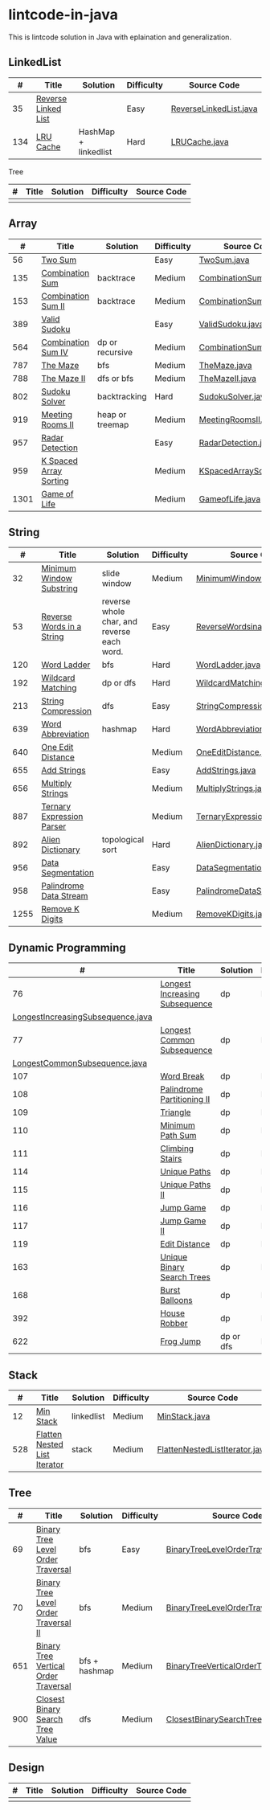 # lintcode-in-java
This is lintcode solution in Java with eplaination and generalization.

## LinkedList

| #    | Title | Solution | Difficulty | Source Code |
| ---- | ----- | -------- | ---------- | ----------- |
|  35  |   [Reverse Linked List](https://www.lintcode.com/problem/reverse-linked-list/description)    |          |       Easy     |     [ReverseLinkedList.java](https://github.com/venciallee/lintcode-in-java/tree/master/lintcode/app/src/main/java/com/bytetree/lintcode/linkedlist/ReverseLinkedList.java)        |
|  134  |   [LRU Cache](https://www.lintcode.com/problem/lru-cache/description)    |  HashMap + linkedlist   |    Hard   |  [LRUCache.java](https://github.com/venciallee/lintcode-in-java/tree/master/lintcode/app/src/main/java/com/bytetree/lintcode/linkedlist/LRUCache.java) |

Tree

| #    | Title                                    | Solution                  | Difficulty | Source Code                              |
| ---- | ---------------------------------------- | ------------------------- | ---------- | ---------------------------------------- |
|      |       |          |            |             |

## Array

| #    | Title | Solution | Difficulty | Source Code |
| ---- | ----- | -------- | ---------- | ----------- |
|  56  |   [Two Sum](https://www.lintcode.com/problem/two-sum/description)    |    |    Easy   |  [TwoSum.java](https://github.com/venciallee/lintcode-in-java/tree/master/lintcode/app/src/main/java/com/bytetree/lintcode/array/TwoSum.java) |
|  135  |   [Combination Sum](https://www.lintcode.com/problem/combination-sum/description)    |  backtrace   |    Medium   |  [CombinationSum.java](https://github.com/venciallee/lintcode-in-java/tree/master/lintcode/app/src/main/java/com/bytetree/lintcode/array/CombinationSum.java) |
|  153  | [Combination Sum II](https://www.lintcode.com/problem/combination-sum-ii/description) |  backtrace   | Medium |[CombinationSumII.java](https://github.com/venciallee/lintcode-in-java/tree/master/lintcode/app/src/main/java/com/bytetree/lintcode/array/CombinationSumII.java)|
|  389  |   [Valid Sudoku](https://www.lintcode.com/problem/valid-sudoku/solution)    |  |    Easy   |  [ValidSudoku.java](https://github.com/venciallee/lintcode-in-java/tree/master/lintcode/app/src/main/java/com/bytetree/lintcode/array/ValidSudoku.java) |
|  564  |   [ Combination Sum IV](https://www.lintcode.com/problem/combination-sum-iv/description)    | dp or recursive  |    Medium   |  [CombinationSumIV.java](https://github.com/venciallee/lintcode-in-java/tree/master/lintcode/app/src/main/java/com/bytetree/lintcode/array/CombinationSumIV.java) |
|  787  |   [ The Maze](https://www.lintcode.com/problem/the-maze/description)    | bfs  |    Medium   |  [TheMaze.java](https://github.com/venciallee/lintcode-in-java/tree/master/lintcode/app/src/main/java/com/bytetree/lintcode/array/TheMaze.java) |
|  788  |   [ The Maze II ](https://www.lintcode.com/problem/the-maze-ii/description)    | dfs or bfs  |    Medium   |  [TheMazeII.java](https://github.com/venciallee/lintcode-in-java/tree/master/lintcode/app/src/main/java/com/bytetree/lintcode/array/TheMazeII.java) |
|  802  |   [Sudoku Solver](https://www.lintcode.com/problem/sudoku-solver/description)    | backtracking  |    Hard   |  [SudokuSolver.java](https://github.com/venciallee/lintcode-in-java/tree/master/lintcode/app/src/main/java/com/bytetree/lintcode/array/SudokuSolver.java) |
|  919  |   [Meeting Rooms II](https://www.lintcode.com/problem/meeting-rooms-ii/description)    | heap or treemap |    Medium   |  [MeetingRoomsII.java](https://github.com/venciallee/lintcode-in-java/tree/master/lintcode/app/src/main/java/com/bytetree/lintcode/array/MeetingRoomsII.java) |
|  957  |   [Radar Detection](https://www.lintcode.com/problem/radar-detection/description)    |  |    Easy   |  [RadarDetection.java](https://github.com/venciallee/lintcode-in-java/tree/master/lintcode/app/src/main/java/com/bytetree/lintcode/array/RadarDetection.java) |
|  959  |   [K Spaced Array Sorting](https://www.lintcode.com/problem/k-spaced-array-sorting/description)    |  |    Medium   |  [KSpacedArraySorting.java](https://github.com/venciallee/lintcode-in-java/tree/master/lintcode/app/src/main/java/com/bytetree/lintcode/array/KSpacedArraySorting.java) |
|  1301  |   [Game of Life](https://www.lintcode.com/problem/game-of-life/description)    |  |    Medium   |  [GameofLife.java](https://github.com/venciallee/lintcode-in-java/tree/master/lintcode/app/src/main/java/com/bytetree/lintcode/array/GameofLife.java) |

## String

| #    | Title | Solution | Difficulty | Source Code |
| ---- | ----- | -------- | ---------- | ----------- |
|  32  |   [Minimum Window Substring](https://www.lintcode.com/problem/minimum-window-substring/description)    |     slide window     |       Medium     |     [MinimumWindowSubstring.java](https://github.com/venciallee/lintcode-in-java/tree/master/lintcode/app/src/main/java/com/bytetree/lintcode/string/MinimumWindowSubstring.java)        |
|  53  | [Reverse Words in a String](https://www.lintcode.com/problem/reverse-words-in-a-string/description) | reverse whole char, and reverse each word. | Easy | [ReverseWordsinaString.java](https://github.com/venciallee/lintcode-in-java/tree/master/lintcode/app/src/main/java/com/bytetree/lintcode/string/ReverseWordsinaString.java)  |
|  120  | [Word Ladder](https://www.lintcode.com/problem/word-ladder/description) | bfs | Hard | [WordLadder.java](https://github.com/venciallee/lintcode-in-java/tree/master/lintcode/app/src/main/java/com/bytetree/lintcode/string/WordLadder.java)  |
|  192  | [Wildcard Matching](https://www.lintcode.com/problem/wildcard-matching/description) | dp or dfs | Hard | [WildcardMatching.java](https://github.com/venciallee/lintcode-in-java/tree/master/lintcode/app/src/main/java/com/bytetree/lintcode/string/WildcardMatching.java)  |
|  213  | [String Compression](https://www.lintcode.com/problem/string-compression/description) | dfs | Easy | [StringCompression.java](https://github.com/venciallee/lintcode-in-java/tree/master/lintcode/app/src/main/java/com/bytetree/lintcode/string/StringCompression.java)  |
|  639  | [Word Abbreviation](https://www.lintcode.com/problem/word-abbreviation/description) | hashmap | Hard | [WordAbbreviation.java](https://github.com/venciallee/lintcode-in-java/tree/master/lintcode/app/src/main/java/com/bytetree/lintcode/string/WordAbbreviation.java)  |
|  640  | [One Edit Distance](https://www.lintcode.com/problem/one-edit-distance/description) | | Medium | [OneEditDistance.java](https://github.com/venciallee/lintcode-in-java/tree/master/lintcode/app/src/main/java/com/bytetree/lintcode/string/OneEditDistance.java)  |
|  655  | [Add Strings](https://www.lintcode.com/problem/add-strings/description) | | Easy | [AddStrings.java](https://github.com/venciallee/lintcode-in-java/tree/master/lintcode/app/src/main/java/com/bytetree/lintcode/string/AddStrings.java)  |
|  656  | [Multiply Strings](https://www.lintcode.com/problem/multiply-strings/description) | | Medium | [MultiplyStrings.java](https://github.com/venciallee/lintcode-in-java/tree/master/lintcode/app/src/main/java/com/bytetree/lintcode/string/MultiplyStrings.java)  |
|  887  | [Ternary Expression Parser](https://www.lintcode.com/problem/ternary-expression-parser/description) | | Medium | [TernaryExpressionParser.java](https://github.com/venciallee/lintcode-in-java/tree/master/lintcode/app/src/main/java/com/bytetree/lintcode/string/TernaryExpressionParser.java)  |
|  892  | [Alien Dictionary](https://www.lintcode.com/problem/alien-dictionary/description) | topological sort | Hard | [AlienDictionary.java](https://github.com/venciallee/lintcode-in-java/tree/master/lintcode/app/src/main/java/com/bytetree/lintcode/string/AlienDictionary.java)  |
|  956  | [Data Segmentation](https://www.lintcode.com/problem/data-segmentation/description) | | Easy | [DataSegmentation.java](https://github.com/venciallee/lintcode-in-java/tree/master/lintcode/app/src/main/java/com/bytetree/lintcode/string/DataSegmentation.java)  |
|  958  | [Palindrome Data Stream](https://www.lintcode.com/problem/palindrome-data-stream/description) | | Easy | [PalindromeDataStream.java](https://github.com/venciallee/lintcode-in-java/tree/master/lintcode/app/src/main/java/com/bytetree/lintcode/string/PalindromeDataStream.java)  |
|  1255  | [Remove K Digits](https://www.lintcode.com/problem/remove-k-digits/description) | | Medium | [RemoveKDigits.java](https://github.com/venciallee/lintcode-in-java/tree/master/lintcode/app/src/main/java/com/bytetree/lintcode/string/RemoveKDigits.java)  |

## Dynamic Programming

|  #    | Title  | Solution | Difficulty | Source Code |
| ----- | -------- | -------- | ---------- | ----- |
|  76  | [Longest Increasing Subsequence](https://www.lintcode.com/problem/longest-increasing-subsequence/description) | dp | Medium | 
[LongestIncreasingSubsequence.java](https://github.com/venciallee/lintcode-in-java/tree/master/lintcode/app/src/main/java/com/bytetree/lintcode/dp/LongestIncreasingSubsequence.java)  |
|  77  | [Longest Common Subsequence](https://www.lintcode.com/problem/longest-common-subsequence/description) | dp | Medium | 
[LongestCommonSubsequence.java](https://github.com/venciallee/lintcode-in-java/tree/master/lintcode/app/src/main/java/com/bytetree/lintcode/dp/LongestCommonSubsequence.java)  |
|  107  | [Word Break](https://www.lintcode.com/problem/word-break/description) | dp | Medium | [WordBreak.java](https://github.com/venciallee/lintcode-in-java/tree/master/lintcode/app/src/main/java/com/bytetree/lintcode/dp/WordBreak.java)  |
|  108  | [Palindrome Partitioning II](https://www.lintcode.com/problem/palindrome-partitioning-ii/description) | dp | Medium | [PalindromePartitioningII.java](https://github.com/venciallee/lintcode-in-java/tree/master/lintcode/app/src/main/java/com/bytetree/lintcode/dp/PalindromePartitioningII.java)  |
|  109  | [Triangle](https://www.lintcode.com/problem/triangle/description) | dp | Medium | [Triangle.java](https://github.com/venciallee/lintcode-in-java/tree/master/lintcode/app/src/main/java/com/bytetree/lintcode/dp/Triangle.java)  |
|  110  | [Minimum Path Sum](https://www.lintcode.com/problem/minimum-path-sum/description) | dp | Easy | [MinimumPathSum.java](https://github.com/venciallee/lintcode-in-java/tree/master/lintcode/app/src/main/java/com/bytetree/lintcode/dp/MinimumPathSum.java)  |
|  111  | [Climbing Stairs](https://www.lintcode.com/problem/climbing-stairs/description) | dp | Easy | [ClimbingStairs.java](https://github.com/venciallee/lintcode-in-java/tree/master/lintcode/app/src/main/java/com/bytetree/lintcode/dp/ClimbingStairs.java)  |
|  114  | [Unique Paths](https://www.lintcode.com/problem/unique-paths/description) | dp | Easy | [UniquePaths.java](https://github.com/venciallee/lintcode-in-java/tree/master/lintcode/app/src/main/java/com/bytetree/lintcode/dp/UniquePaths.java)  |
|  115  | [Unique Paths II](https://www.lintcode.com/problem/unique-paths-ii/description) | dp | Easy | [UniquePathsII.java](https://github.com/venciallee/lintcode-in-java/tree/master/lintcode/app/src/main/java/com/bytetree/lintcode/dp/UniquePathsII.java)  |
|  116  | [Jump Game](https://www.lintcode.com/problem/jump-game/description) | dp | Medium | [JumpGame.java](https://github.com/venciallee/lintcode-in-java/tree/master/lintcode/app/src/main/java/com/bytetree/lintcode/dp/JumpGame.java)  |
|  117  | [Jump Game II](https://www.lintcode.com/problem/jump-game-ii/description) | dp | Medium | [JumpGameII.java](https://github.com/venciallee/lintcode-in-java/tree/master/lintcode/app/src/main/java/com/bytetree/lintcode/dp/JumpGameII.java)  |
|  119  | [Edit Distance](https://www.lintcode.com/problem/edit-distance/description) | dp | Medium | [EditDistance.java](https://github.com/venciallee/lintcode-in-java/tree/master/lintcode/app/src/main/java/com/bytetree/lintcode/dp/EditDistance.java)  |
|  163  | [Unique Binary Search Trees](https://www.lintcode.com/problem/unique-binary-search-trees/description) | dp | Medium | [UniqueBinarySearchTrees.java](https://github.com/venciallee/lintcode-in-java/tree/master/lintcode/app/src/main/java/com/bytetree/lintcode/dp/UniqueBinarySearchTrees.java)  |
|  168  | [Burst Balloons](https://www.lintcode.com/problem/burst-balloons/description) | dp | Hard | [BurstBalloons.java](https://github.com/venciallee/lintcode-in-java/tree/master/lintcode/app/src/main/java/com/bytetree/lintcode/dp/BurstBalloons.java)  |
|  392  | [House Robber](https://www.lintcode.com/problem/house-robber/description) | dp | Medium | [HouseRobber.java](https://github.com/venciallee/lintcode-in-java/tree/master/lintcode/app/src/main/java/com/bytetree/lintcode/dp/HouseRobber.java)  |
|  622  | [Frog Jump](https://www.lintcode.com/problem/frog-jump/description) | dp or dfs | Hard | [FrogJump.java](https://github.com/venciallee/lintcode-in-java/tree/master/lintcode/app/src/main/java/com/bytetree/lintcode/dp/FrogJump.java)  |

## Stack

| #    | Title                                    | Solution                             | Difficulty | Source Code                              |
| ---- | ---------------------------------------- | ------------------------------------ | ---------- | ---------------------------------------- |
|  12  |   [Min Stack](https://www.lintcode.com/problem/min-stack/description)    |     linkedlist     |       Medium     |     [MinStack.java](https://github.com/venciallee/lintcode-in-java/tree/master/lintcode/app/src/main/java/com/bytetree/lintcode/stack/MinStack.java)        |
|  528  |   [Flatten Nested List Iterator](https://www.lintcode.com/problem/flatten-nested-list-iterator/description)    |     stack     |       Medium     |     [FlattenNestedListIterator.java](https://github.com/venciallee/lintcode-in-java/tree/master/lintcode/app/src/main/java/com/bytetree/lintcode/stack/FlattenNestedListIterator.java)        |

## Tree

| #    | Title                                    | Solution                             | Difficulty | Source Code                              |
| ---- | ---------------------------------------- | ------------------------------------ | ---------- | ---------------------------------------- |
|  69  |  [Binary Tree Level Order Traversal](https://www.lintcode.com/problem/binary-tree-level-order-traversal/description)    |   bfs    |       Easy     |     [BinaryTreeLevelOrderTraversal.java](https://github.com/venciallee/lintcode-in-java/tree/master/lintcode/app/src/main/java/com/bytetree/lintcode/tree/BinaryTreeLevelOrderTraversal.java)   |
|  70  |  [Binary Tree Level Order Traversal II](https://www.lintcode.com/problem/binary-tree-level-order-traversal-ii/description)    |     bfs    |       Medium     | [BinaryTreeLevelOrderTraversalII.java](https://github.com/venciallee/lintcode-in-java/tree/master/lintcode/app/src/main/java/com/bytetree/lintcode/tree/BinaryTreeLevelOrderTraversalII.java)    |
|  651  |   [Binary Tree Vertical Order Traversal](https://www.lintcode.com/problem/binary-tree-vertical-order-traversal/description)    |     bfs + hashmap     |       Medium     |     [BinaryTreeVerticalOrderTraversal.java](https://github.com/venciallee/lintcode-in-java/tree/master/lintcode/app/src/main/java/com/bytetree/lintcode/tree/BinaryTreeVerticalOrderTraversal.java)        |
|  900  |   [Closest Binary Search Tree Value](https://www.lintcode.com/problem/closest-binary-search-tree-value/description)    | dfs |       Medium     |     [ClosestBinarySearchTreeValue.java](https://github.com/venciallee/lintcode-in-java/tree/master/lintcode/app/src/main/java/com/bytetree/lintcode/tree/ClosestBinarySearchTreeValue.java)        |

## Design

| #    | Title                                    | Solution                             | Difficulty | Source Code                              |
| ---- | ---------------------------------------- | ------------------------------------ | ---------- | ---------------------------------------- |
|      |       |          |            |             |

